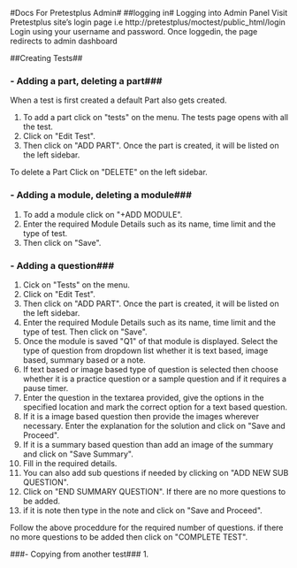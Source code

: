 #Docs For Pretestplus Admin#
##logging in#
Logging into Admin Panel
Visit Pretestplus site’s login page i.e http://pretestplus/moctest/public_html/login
Login using your username and password.
Once loggedin, the page redirects to admin dashboard

##Creating Tests##
### - Adding a part, deleting a part###

When a test is first created a default Part also gets created. 
1. To add a part click on "tests" on the menu. The tests page opens with all the test.
2. Click on "Edit Test".
3. Then click on "ADD PART". Once the part  is created, it will be listed on the left sidebar. 

To delete a Part Click on "DELETE" on the left sidebar.

### - Adding a module, deleting a module###

1. To add a module click on "+ADD MODULE". 
2. Enter the required Module Details such as its name, time limit and the type of test.
3. Then click on "Save".


### - Adding a question###

1. Cick on "Tests" on the menu.
2. Click on "Edit Test".
3. Then click on "ADD PART". Once the part  is created, it will be listed on the left sidebar. 
4. Enter the required Module Details such as its name, time limit and the type of test. Then click on "Save". 
5. Once the module is saved "Q1" of that module is displayed. Select the type of question from dropdown list whether it is text based, image based, summary based or a note. 
6. If text based or image  based type of question is selected then choose whether it is a practice question or a sample question and if it requires a pause timer. 
7. Enter the question in the textarea provided, give the options in the specified location and mark the correct option for a text based question. 
8. If it is a image based question then provide the images wherever necessary. Enter the explanation for the solution and click on "Save and Proceed".
9. If it is a summary based question than add an image of the summary and click on "Save Summary". 
10. Fill in the required details. 
11. You can also add sub questions if needed by clicking on "ADD NEW SUB QUESTION". 
12. Click on "END SUMMARY QUESTION". If there are no more questions to be added.
13. if it is note then type in the note and click on "Save and Proceed".

Follow the above proceddure for the required number of questions. if there no more questions to be added then click on "COMPLETE TEST".

###- Copying from another test###
1.



